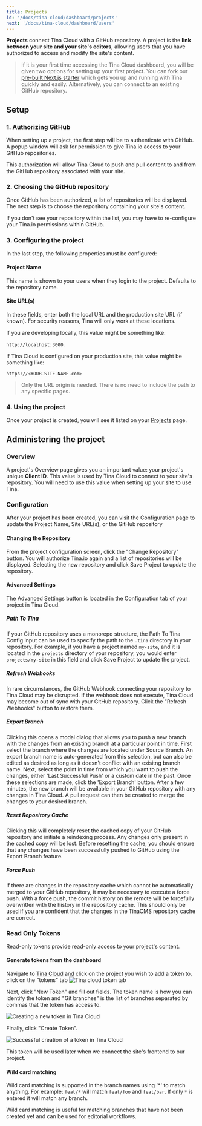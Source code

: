 ```yaml
---
title: Projects
id: '/docs/tina-cloud/dashboard/projects'
next: '/docs/tina-cloud/dashboard/users'
---
```


**Projects** connect Tina Cloud with a GitHub repository. A project is the **link between your site and your site's editors**, allowing users that you have authorized to access and modify the site's content.

> If it is your first time accessing the Tina Cloud dashboard, you will be given two options for setting up your first project. You can fork our <a href="https://github.com/tinacms/tina-cloud-starter" target="_blank">pre-built Next.js starter</a> which gets you up and running with Tina quickly and easily. Alternatively, you can connect to an existing GitHub repository.

## Setup

### 1. Authorizing GitHub

When setting up a project, the first step will be to authenticate with GitHub. A popup window will ask for permission to give Tina.io access to your GitHub repositories.

This authorization will allow Tina Cloud to push and pull content to and from the GitHub repository associated with your site.

### 2. Choosing the GitHub repository

Once GitHub has been authorized, a list of repositories will be displayed. The next step is to choose the repository containing your site's content.

If you don't see your repository within the list, you may have to re-configure your Tina.io permissions within GitHub.

### 3. Configuring the project

In the last step, the following properties must be configured:

#### Project Name

This name is shown to your users when they login to the project. Defaults to the repository name.

#### Site URL(s)

In these fields, enter both the local URL and the production site URL (if known). For security reasons, Tina will only work at these locations.

If you are developing locally, this value might be something like:

`http://localhost:3000`.

If Tina Cloud is configured on your production site, this value might be something like:

`https://<YOUR-SITE-NAME.com>`

> Only the URL origin is needed. There is no need to include the path to any specific pages.

### 4. Using the project

Once your project is created, you will see it listed on your [Projects](https://app.tina.io/projects) page.

## Administering the project

### Overview

A project's Overview page gives you an important value: your project's unique **Client ID**. This value is used by Tina Cloud to connect to your site's repository. You will need to use this value when setting up your site to use Tina.

### Configuration

After your project has been created, you can visit the Configuration page to update the Project Name, Site URL(s), or the GitHub repository

#### Changing the Repository

From the project configuration screen, click the "Change Repository" button. You will authorize Tina.io again and a list of repositories will be displayed. Selecting the new repository and click Save Project to update the repository.

#### Advanced Settings

The Advanced Settings button is located in the Configuration tab of your project in Tina Cloud.

##### Path To Tina

If your GitHub repository uses a monorepo structure, the Path To Tina Config input can be used to specify the path to the
`.tina` directory in your repository. For example, if you have a project named `my-site`, and it is located in the
`projects` directory of your repository, you would enter `projects/my-site` in this field and click Save Project to
update the project.

##### Refresh Webhooks

In rare circumstances, the GitHub Webhook connecting your repository to Tina Cloud may be disrupted. If the webhook does
not execute, Tina Cloud may become out of sync with your GitHub repository. Click the "Refresh Webhooks" button to restore them.

##### Export Branch

Clicking this opens a modal dialog that allows you to push a new branch with the changes from an existing branch at a
particular point in time. First select the branch where the changes are located under Source Branch. An export branch
name is auto-generated from this selection, but can also be edited as desired as long as it doesn't conflict with an
exisitng branch name. Next, select the point in time from which you want to push the changes, either
'Last Successful Push' or a custom date in the past. Once these selections are made, click the 'Export Branch' button. After
a few minutes, the new branch will be available in your GitHub repository with any changes in Tina Cloud. A pull request
can then be created to merge the changes to your desired branch.

##### Reset Repository Cache

Clicking this will completely reset the cached copy of your GitHub repository and initiate a reindexing process. Any
changes only present in the cached copy will be lost. Before resetting the cache, you should ensure that any changes have
been successfully pushed to GitHub using the Export Branch feature.

##### Force Push

If there are changes in the repository cache which cannot be automatically merged to your GitHub repository, it may be
necessary to execute a force push. With a force push, the commit history on the remote will be forcefully overwritten 
with the history in the repository cache. This should only be used if you are confident that the changes in the 
TinaCMS repository cache are correct.

### Read Only Tokens

Read-only tokens provide read-only access to your project's content.

#### Generate tokens from the dashboard

Navigate to [Tina Cloud](https://app.tina.io) and click on the project you wish to add a token to, click on the "tokens" tab
![Tina cloud token tab](/img/graphql-docs/token-tab.png)

Next, click "New Token" and fill out fields. The token name is how you can identify the token and "Git branches" is the list of branches separated by commas that the token has access to.

![Creating a new token in Tina Cloud](/img/graphql-docs/create-new-token.png)

Finally, click "Create Token".

![Successful creation of a token in Tina Cloud](/img/graphql-docs/final-token-page.png)

This token will be used later when we connect the site's frontend to our project.

#### Wild card matching

Wild card matching is supported in the branch names using '\*' to match anything. For example: `feat/*` will match `feat/foo` and `feat/bar`. If only `*` is entered it will match any branch.

Wild card matching is useful for matching branches that have not been created yet and can be used for editorial workflows.
